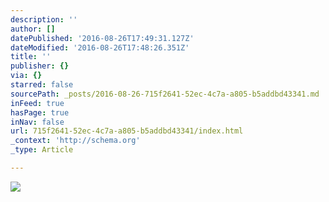 ```yaml
---
description: ''
author: []
datePublished: '2016-08-26T17:49:31.127Z'
dateModified: '2016-08-26T17:48:26.351Z'
title: ''
publisher: {}
via: {}
starred: false
sourcePath: _posts/2016-08-26-715f2641-52ec-4c7a-a805-b5addbd43341.md
inFeed: true
hasPage: true
inNav: false
url: 715f2641-52ec-4c7a-a805-b5addbd43341/index.html
_context: 'http://schema.org'
_type: Article

---
```

![](https://the-grid-user-content.s3-us-west-2.amazonaws.com/0d6fd478-9293-4b2b-96f3-3a7fbf49ab72.jpg)